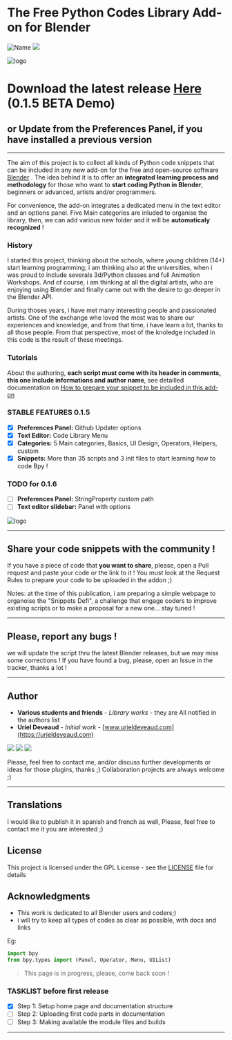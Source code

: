 # The Free Python Codes Library Add-on for Blender
<img src="https://img.shields.io/badge/Blender-2.8x-orange.svg" alt="Name" />  <img src="https://img.shields.io/badge/Python-Coding-purple.svg" />

![logo](https://github.com/KoreTeknology/python-codes-library-addon-for-Blender/blob/master/header_r1.jpg)

# Download the latest release [Here](https://github.com/KoreTeknology/python-codes-library-addon-for-Blender/releases) (0.1.5 BETA Demo)
## or Update from the Preferences Panel, if you have installed a previous version

---

The aim of this project is to collect all kinds of Python code snippets that can be included in any new add-on for the free and open-source software [Blender](https://blender.org) . The idea behind it is to offer an <b>integrated learning process and methodology</b> for those who want to <b>start coding Python in Blender</b>, beginners or advanced, artists and/or programmers. 

For convenience, the add-on integrates a dedicated menu in the text editor and an options panel. Five Main categories are inluded to organise the library, then, we can add various new folder and it will be <b>automaticaly recognized</b> !

### History
I started this project, thinking about the schools, where young children (14+) start learning programming; i am thinking also at the universities, when i was proud to include severals 3d/Python classes and full Animation Workshops. And of course, i am thinking at all the digital artists, who are enjoying using Blender and finally came out with the desire to go deeper in the Blender API.

During thoses years, i have met many interesting people and passionated artists. One of the exchange whe loved the most was to share our experiences and knowledge, and from that time, i have learn a lot, thanks to all those people. From that perspective, most of the knoledge included in this code is the result of these meetings.

### Tutorials
About the authoring, <b>each script must come with its header in comments, this one include informations and author name</b>, see detailled documentation on [How to prepare your snippet to be included in this add-on](https://github.com/KoreTeknology/python-codes-snippets-library-addon-for-Blender/blob/master/Tutorial:%20how%20to%20write%20your%20snippets) 

### STABLE FEATURES 0.1.5
- [x] <b>Preferences Panel:</b> Github Updater options
- [x] <b>Text Editor:</b> Code Library Menu
- [x] <b>Categories:</b> 5 Main categories, Basics, UI Design, Operators, Helpers, custom
- [x] <b>Snippets:</b> More than 35 scripts and 3 init files to start learning how to code Bpy !

### TODO for 0.1.6
- [ ] <b>Preferences Panel:</b> StringProperty custom path
- [ ] <b>Text editor slidebar:</b> Panel with options

![logo](https://github.com/KoreTeknology/python-codes-library-addon-for-Blender/blob/master/header_r2.jpg)

---

## Share your code snippets with the community !
If you have a piece of code that <b>you want to share</b>, please, open a Pull request and paste your code or the link to it !
You must look at the Request Rules to prepare your code to be uploaded in the addon ;)

Notes: at the time of this publication, i am preparing a simple webpage to organoise the "Snippets Defi", a challenge that engage coders to improve existing scripts or to make a proposal for a new one... stay tuned !

---

## Please, report any bugs ! 
we will update the script thru the latest Blender releases, but we may miss some  corrections !
If you have found a bug, please, open an Issue in the tracker, thanks a lot !

---

## Author

* **Various students and friends** - *Library works* - they are All notified in the authors list
* **Uriel Deveaud** - *Initial work* - [www.urieldeveaud.com](https://urieldeveaud.com)

<img src="https://img.shields.io/badge/Aktiv-25-9cf.svg" /> <img src="https://img.shields.io/badge/5-Viento-9cf.svg" /> <img src="https://img.shields.io/badge/Kore-Teknology-9cf.svg" />

Please, feel free to contact me, and/or discuss further developments or ideas for those plugins, thanks ;)
Collaboration projects are always welcome ;)

---

## Translations

I would like to publish it in spanish and french as well, Please, feel free to contact me it you are interested ;)


## License

This project is licensed under the GPL License - see the [LICENSE](LICENSE) file for details


## Acknowledgments

* This work is dedicated to all Blender users and coders;)
* i will try to keep all types of codes as clear as possible, with docs and links

Eg:
```python
import bpy
from bpy.types import (Panel, Operator, Menu, UIList)
```
> This page is in progress, please, come back soon !

### TASKLIST before first release
- [x] Step 1: Setup home page and documentation structure
- [ ] Step 2: Uploading first code parts in documentation
- [ ] Step 3: Making available the module files and builds

---
